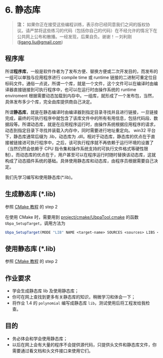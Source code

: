 # 6. 静态库

> **注：** 如果你正在接受这些编程训练，表示你已经同意我们之间的版权协议。请严禁将这些练习的代码（包括你自己的代码）在不经允许的情况下在公共网上公布和散播。一经发现，后果自负。谢谢！－刘利刚 (ligang.liu@gmail.com)

## 程序库

所谓**程序库**，一般是软件作者为了发布方便、替换方便或二次开发目的，而发布的一组可以单独与应用程序进行 compile time 或 runtime 链接的二进制可重定位目标码文件。通俗一点说，所谓一个库，就是一个文件，这个文件可以在编译时由编译器直接链接到可执行程序中，也可以在运行时由操作系统的 runtime enviroment 根据需要动态加载到内存中。一组库，就形成了一个发布包，当然，具体发布多少个库，完全由库提供商自己决定。

所谓**静态库**，就是在静态编译时由编译器到指定目录寻找并且进行链接，一旦链接完成，最终的可执行程序中就包含了该库文件中的所有有用信息，包括代码段、数据段等。所谓动态库，就是在应用程序运行时，由操作系统根据应用程序的请求，动态到指定目录下寻找并装载入内存中，同时需要进行地址重定向。 win32 平台下，静态库通常后缀为 .lib，动态库为 .dll。相对于动态库，静态库的优点在于直接被链接进可执行程序中，之后，该可执行程序就不再依赖于运行环境的设置了（当然仍然会依赖于 CPU 指令集和操作系统支持的可执行文件格式等硬性限制）。而动态库的优点在于，用户甚至可以在程序运行时随时替换该动态库，这就构成了动态插件系统的基础。具体使用静态库和动态库，由程序员根据需要自己决定。

我们先学习编写和使用静态库(*.lib)。

## 生成静态库 (*.lib)

参照 [CMake 教程](https://cmake.org/cmake/help/latest/guide/tutorial/index.html) 的 step 2

在使用 CMake 时，需要用到 [project/cmake/UbpaTool.cmake](../../project/cmake/UbpaTool.cmake) 的函数 `Ubpa_SetupTarget`，调用方法为

```cmake
Ubpa_SetupTarget(MODE "LIB" NAME <target-name> SOURCES <sources> LIBS <libs>)
```

## 使用静态库 (*.lib)

参照 [CMake 教程](https://cmake.org/cmake/help/latest/guide/tutorial/index.html) 的 step 2

## 作业要求

- 学会生成静态库 lib 及使用静态库；
- 你可在网上查找到更多有关静态库的知识，稍微学习和体会一下；
- 将作业 1.4 的 `polynomial` 编写成静态库 `lib`，测试使用后将工程发给我检查。

## 目的

- 务必体会和学会使用静态库；
- 以后在网上会有大量的程序不会提供源代码，只提供头文件和静态库文件，你需要通过看文档和头文件接口来使用它们。

